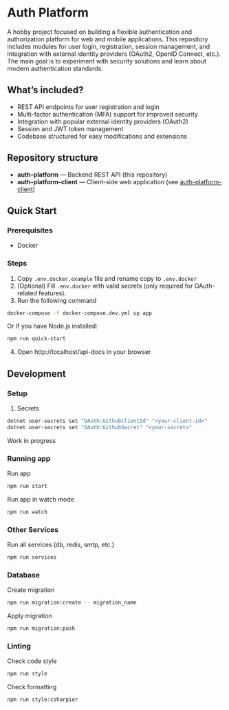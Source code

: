 # Auth Platform

A hobby project focused on building a flexible authentication and authorization platform for web and mobile applications. This repository includes modules for user login, registration, session management, and integration with external identity providers (OAuth2, OpenID Connect, etc.). The main goal is to experiment with security solutions and learn about modern authentication standards.

## What’s included?

- REST API endpoints for user registration and login
- Multi-factor authentication (MFA) support for improved security
- Integration with popular external identity providers (OAuth2)
- Session and JWT token management
- Codebase structured for easy modifications and extensions

## Repository structure

- **auth-platform** — Backend REST API (this repository)
- **auth-platform-client** — Client-side web application (see [auth-platform-client](https://github.com/Aadameqq/auth-platform-client))

## Quick Start

### Prerequisites
- Docker

### Steps
1. Copy `.env.docker.example` file and rename copy to `.env.docker`
2. (Optional) Fill `.env.docker` with valid secrets (only required for OAuth-related features).
3. Run the following command
```bash
docker-compose -f docker-compose.dev.yml up app
```
Or if you have Node.js installed:
```bash
npm run quick-start
```
4. Open http://localhost/api-docs in your browser

## Development

### Setup
1. Secrets
```bash
dotnet user-secrets set "OAuth:GithubClientId" "<your-client-id>"
dotnet user-secrets set "OAuth:GithubSecret" "<your-secret>"
```
Work in progress

### Running app

Run app

```bash
npm run start
```

Run app in watch mode

```bash
npm run watch
```

### Other Services

Run all services (db, redis, smtp, etc.)

```bash
npm run services
```

### Database

Create migration

```bash
npm run migration:create -- migration_name
```

Apply migration

```bash
npm run migration:push
```

### Linting

Check code style

```bash
npm run style
```

Check formatting

```bash
npm run style:csharpier
```
